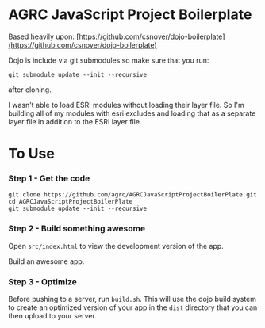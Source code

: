 AGRC JavaScript Project Boilerplate
===================================

Based heavily upon: [https://github.com/csnover/dojo-boilerplate](https://github.com/csnover/dojo-boilerplate)

Dojo is include via git submodules so make sure that you run:

```
git submodule update --init --recursive
```

after cloning.

I wasn't able to load ESRI modules without loading their layer file. So I'm building all of my modules with esri excludes and loading that as a separate layer file in addition to the ESRI layer file.

To Use
======

### Step 1 - Get the code

```
git clone https://github.com/agrc/AGRCJavaScriptProjectBoilerPlate.git
cd AGRCJavaScriptProjectBoilerPlate
git submodule update --init --recursive
```

### Step 2 - Build something awesome

Open `src/index.html` to view the development version of the app.

Build an awesome app.

### Step 3 - Optimize

Before pushing to a server, run `build.sh`. This will use the dojo build system to create an optimized version of your app in the `dist` directory that you can then upload to your server.